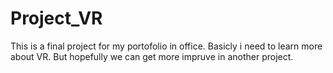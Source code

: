 # Project_VR
This is a final project for my portofolio in office. Basicly i need to learn more about VR. But hopefully we can get more impruve in another project.
